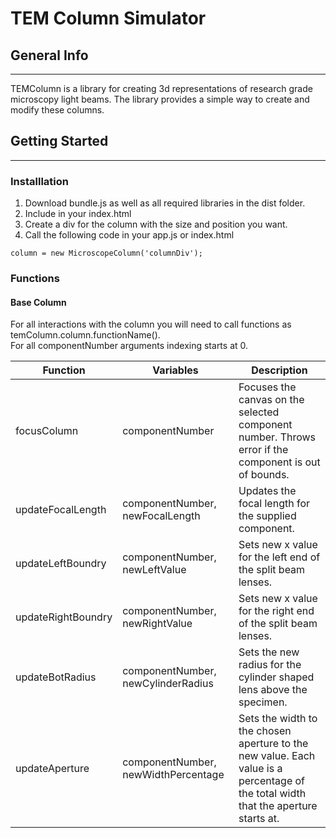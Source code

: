 # TEM Column Simulator

## General Info
---

TEMColumn is a library for creating 3d representations of research grade microscopy light beams.  The library provides a simple way to create and modify these columns. 

## Getting Started
---

### Installlation
1. Download bundle.js as well as all required libraries in the dist folder.  
2. Include in your index.html
3. Create a div for the column with the size and position you want.
4. Call the following code in your app.js or index.html 

`column = new MicroscopeColumn('columnDiv');`

### Functions

#### Base Column
For all interactions with the column you will need to call functions as temColumn.column.functionName().  
For all componentNumber arguments indexing starts at 0.

|Function|Variables|Description|
---------|---------|-----------|
|focusColumn | componentNumber | Focuses the canvas on the selected component number. Throws error if the component is out of bounds.
|updateFocalLength | componentNumber, newFocalLength | Updates the focal length for the supplied component.
|updateLeftBoundry | componentNumber, newLeftValue | Sets new x value for the left end of the split beam lenses.
|updateRightBoundry | componentNumber, newRightValue | Sets new x value for the right end of the split beam lenses.
|updateBotRadius | componentNumber, newCylinderRadius| Sets the new radius for the cylinder shaped lens above the specimen.
|updateAperture | componentNumber, newWidthPercentage | Sets the width to the chosen aperture to the new value.  Each value is a percentage of the total width that the aperture starts at.